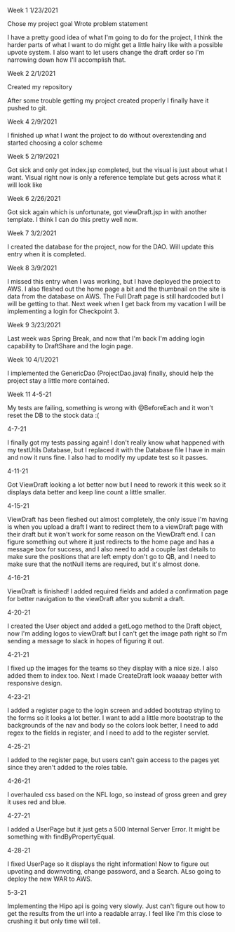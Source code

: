 Week 1
1/23/2021

Chose my project goal
Wrote problem statement

I have a pretty good idea of what I'm going to do for the project, I think the harder parts
of what I want to do might get a little hairy like with a possible upvote system.
I also want to let users change the draft order so I'm narrowing down how I'll
accomplish that.


Week 2
2/1/2021

Created my repository

After some trouble getting my project created properly I finally have it pushed to git.

Week 4
2/9/2021

I finished up what I want the project to do without overextending and started choosing a color scheme

Week 5
2/19/2021

Got sick and only got index.jsp completed, but the visual is just about what I want. Visual right now is only a reference template but gets across what it will look like

Week 6
2/26/2021

Got sick again which is unfortunate, got viewDraft.jsp in with another template. I think I can do this pretty well now.

Week 7
3/2/2021

I created the database for the project, now for the DAO. Will update this entry when it is completed.

Week 8
3/9/2021

I missed this entry when I was working, but I have deployed the project to AWS. I also fleshed out the home page a bit and the thumbnail on the site is data from the database on AWS. The Full Draft page is still hardcoded but I will be getting to that. Next week when I get back from my vacation I will be implementing a login for Checkpoint 3.

Week 9
3/23/2021

Last week was Spring Break, and now that I'm back I'm adding login capability to DraftShare and the login page.

Week 10
4/1/2021

I implemented the GenericDao (ProjectDao.java) finally, should help the project stay a little more contained.

Week 11
4-5-21

My tests are failing, something is wrong with @BeforeEach and it won't reset the DB to the stock data :(

4-7-21

I finally got my tests passing again! I don't really know what happened with my testUtils Database, but I replaced it with the Database file I have in main and now it runs fine. I also had to modify my update test so it passes.

4-11-21

Got ViewDraft looking a lot better now but I need to rework it this week so it displays data better and keep line count a little smaller.

4-15-21

ViewDraft has been fleshed out almost completely, the only issue I'm having is when you upload a draft I want to redirect them to a viewDraft page with their draft but it won't work for some reason on the ViewDraft end. I can figure something out where it just redirects to the home page and has a message box for success, and I also need to add a couple last details to make sure the positions that are left empty don't go to QB, and I need to make sure that the notNull items are required, but it's almost done.

4-16-21

ViewDraft is finished! I added required fields and added a confirmation page for better navigation to the viewDraft after you submit a draft.

4-20-21

I created the User object and added a getLogo method to the Draft object, now I'm adding logos to viewDraft but I can't get the image path right so I'm sending a message to slack in hopes of figuring it out.

4-21-21

I fixed up the images for the teams so they display with a nice size. I also added them to index too. Next I made CreateDraft look waaaay better with responsive design.

4-23-21

I added a register page to the login screen and added bootstrap styling to the forms so it looks a lot better. I want to add a little more bootstrap to the backgrounds of the nav and body so the colors look better, I need to add regex to the fields in register, and I need to add to the register servlet.

4-25-21

I added to the register page, but users can't gain access to the pages yet since they aren't added to the roles table.

4-26-21

I overhauled css based on the NFL logo, so instead of gross green and grey it uses red and blue.

4-27-21

I added a UserPage but it just gets a 500 Internal Server Error. It might be something with findByPropertyEqual.

4-28-21

I fixed UserPage so it displays the right information! Now to figure out upvoting and downvoting, change password, and a Search. ALso going to deploy the new WAR to AWS.

5-3-21

Implementing the Hipo api is going very slowly. Just can't figure out how to get the results from the url into a readable array. I feel like I'm this close to crushing it but only time will tell.